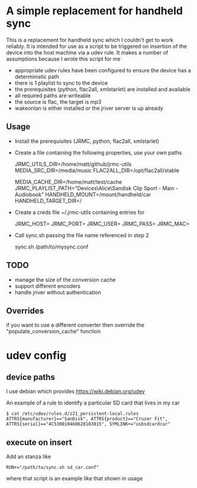 A simple replacement for handheld sync
======================================

This is a replacement for handheld sync which I couldn't get to work reliably. It is intended for use as a script to be triggered on insertion of the device into the host machine via a udev rule. It makes a number of assumptions because I wrote this script for me

* appropriate udev rules have been configured to ensure the device has a deterministic path
* there is 1 playlist to sync to the device
* the prerequisites (python, flac2all, xmlstarlet) are installed and available
* all required paths are writeable
* the source is flac, the target is mp3
* wakeonlan is either installed or the jriver server is up already

Usage
-----

* Install the prerequisites (JRMC, python, flac2all, xmlstarlet)
* Create a file containing the following properties, use your own paths

    JRMC_UTILS_DIR=/home/matt/github/jrmc-utils
    MEDIA_SRC_DIR=/media/music
    FLAC2ALL_DIR=/opt/flac2all/stable

    MEDIA_CACHE_DIR=/home/matt/test/cache
    JRMC_PLAYLIST_PATH="Devices\Alice\Sandisk Clip Sport - Main - Audiobook"
    HANDHELD_MOUNT=/mount/handheld/car
    HANDHELD_TARGET_DIR=/
    
* Create a creds file ~/.jrmc-utils containing entries for

    JRMC_HOST=
    JRMC_PORT=
    JRMC_USER=
    JRMC_PASS=
    JRMC_MAC=

* Call sync.sh passing the file name referenced in step 2

    sync.sh /path/to/mysync.conf


TODO
----

* manage the size of the conversion cache
* support different encoders
* handle jriver without authentication

Overrides
---------

if you want to use a different converter then override the "populate_conversion_cache" function

udev config
===========

device paths
------------

I use debian which provides https://wiki.debian.org/udev

An example of a rule to identify a particular SD card that lives in my car

    $ cat /etc/udev/rules.d/z21_persistent-local.rules
    ATTRS{manufacturer}=="SanDisk", ATTRS{product}=="Cruzer Fit", ATTRS{serial}=="4C530010460628103015", SYMLINK+="usbsdcardcar"

execute on insert
-----------------

Add an stanza like

    RUN+="/path/to/sync.sh sd_car.conf"

where that script is an example like that shown in usage